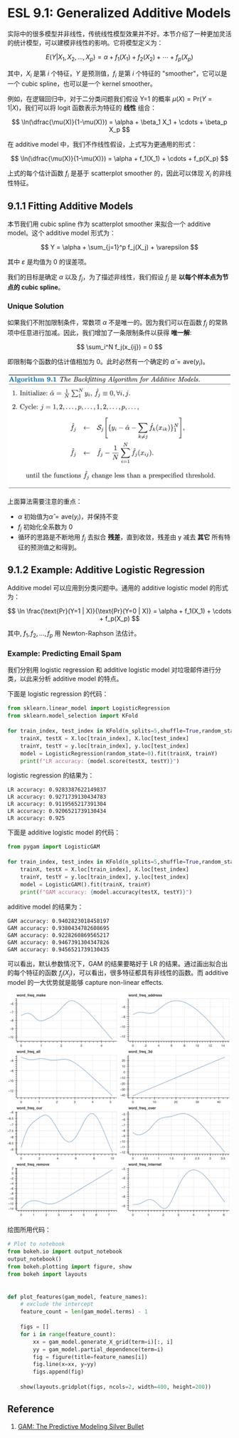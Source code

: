 # ESL 9.1: Generalized Additive Models

实际中的很多模型并非线性，传统线性模型效果并不好。本节介绍了一种更加灵活的统计模型，可以建模非线性的影响。它将模型定义为：

$$ E(Y|X_1, X_2, ..., X_p) = \alpha + f_1(X_1) + f_2(X_2) + \cdots + f_p(X_p)$$

其中，$X_i$ 是第 $i$ 个特征，$Y$ 是预测值，$f_i$ 是第 $i$ 个特征的 "smoother"，它可以是一个 cubic spline，也可以是一个 kernel smoother。

例如，在逻辑回归中，对于二分类问题我们假设 Y=1 的概率 $\mu(X) = \text{Pr}(Y=1|X)$，我们可以将 logit 函数表示为特征的 __线性__ 组合：

$$ \ln(\dfrac{\mu(X)}{1-\mu(X)}) = \alpha + \beta_1 X_1 + \cdots + \beta_p X_p $$

在 additive model 中，我们不作线性假设，上式写为更通用的形式：

$$ \ln(\dfrac{\mu(X)}{1-\mu(X)}) = \alpha + f_1(X_1) + \cdots + f_p(X_p) $$

上式的每个估计函数 $f_i$ 是基于 scatterplot smoother 的，因此可以体现 $X_i$ 的非线性特征。

## 9.1.1 Fitting Additive Models

本节我们用 cubic spline 作为 scatterplot smoother 来拟合一个 additive model。这个 additive model 形式为：


$$ Y = \alpha + \sum_{j=1}^p f_j(X_j) + \varepsilon $$

其中 $\varepsilon$ 是均值为 0 的误差项。

我们的目标是确定 $\alpha$ 以及 $f_j$，为了描述非线性，我们假设 $f_j$ 是 __以每个样本点为节点的 cubic spline__。

### Unique Solution

如果我们不附加限制条件，常数项 $\alpha$ 不是唯一的。因为我们可以在函数 $f_j$ 的常熟项中任意进行加减。因此，我们增加了一条限制条件以获得 __唯一解__:

$$ \sum_i^N f_j(x_{ij}) = 0 $$

即限制每个函数的估计值相加为 0。此时必然有一个确定的 $\hat{\alpha} = \text{ave} (y_i)$。

![Backfitting Algorithm](images/9/backfitting.png)

上面算法需要注意的重点：

- $\alpha$ 初始值为$\hat{\alpha} = \text{ave} (y_i)$，并保持不变
- $f_j$ 初始化全系数为 0
- 循环的思路是不断地用 $f_j$ 去拟合 __残差__，直到收敛，残差由 y 减去 __其它__ 所有特征的预测值之和得到。



## 9.1.2 Example: Additive Logistic Regression

Additive model 可以应用到分类问题中。通用的 additive logistic model 的形式为：

$$ \ln \frac{\text{Pr}(Y=1 | X)}{\text{Pr}(Y=0 | X)} = \alpha + f_1(X_1) + \cdots + f_p(X_p) $$

其中, $f_1, f_2, \dots, f_p$ 用 Newton-Raphson 法估计。

### Example: Predicting Email Spam

我们分别用 logistic regression 和 additive logistic model 对垃圾邮件进行分类，以此来分析 additive model 的特点。


下面是 logistic regression 的代码：

```py
from sklearn.linear_model import LogisticRegression
from sklearn.model_selection import KFold

for train_index, test_index in KFold(n_splits=5,shuffle=True,random_state=1).split(X):
    trainX, testX = X.loc[train_index], X.loc[test_index]
    trainY, testY = y.loc[train_index], y.loc[test_index]
    model = LogisticRegression(random_state=0).fit(trainX, trainY)
    print(f"LR accuracy: {model.score(testX, testY)}")
```

logistic regression 的结果为：

```text
LR accuracy: 0.9283387622149837
LR accuracy: 0.9271739130434783
LR accuracy: 0.9119565217391304
LR accuracy: 0.9206521739130434
LR accuracy: 0.925
```

下面是 additive logistic model 的代码：

```py
from pygam import LogisticGAM

for train_index, test_index in KFold(n_splits=5,shuffle=True,random_state=1).split(X):
    trainX, testX = X.loc[train_index], X.loc[test_index]
    trainY, testY = y.loc[train_index], y.loc[test_index]
    model = LogisticGAM().fit(trainX, trainY)
    print(f"GAM accuracy: {model.accuracy(testX, testY)}")
```

additive model 的结果为：

```text
GAM accuracy: 0.9402823018458197
GAM accuracy: 0.9380434782608695
GAM accuracy: 0.9228260869565217
GAM accuracy: 0.9467391304347826
GAM accuracy: 0.9456521739130435
```

可以看出，默认参数情况下，GAM 的结果要略好于 LR 的结果。通过画出拟合出的每个特征的函数 $f_j(X_j)$，可以看出，很多特征都具有非线性的函数。而 additive model 的一大优势就是能够 capture non-linear effects.

![GAM functions](images/9/spam_features.png)

绘图所用代码：

```py
# Plot to notebook
from bokeh.io import output_notebook
output_notebook()
from bokeh.plotting import figure, show
from bokeh import layouts


def plot_features(gam_model, feature_names):
    # exclude the intercept
    feature_count = len(gam_model.terms) - 1

    figs = []
    for i in range(feature_count):
        xx = gam_model.generate_X_grid(term=i)[:, i]
        yy = gam_model.partial_dependence(term=i)
        fig = figure(title=feature_names[i])
        fig.line(x=xx, y=yy)
        figs.append(fig)

    show(layouts.gridplot(figs, ncols=2, width=400, height=200))
```

## Reference

1. [GAM: The Predictive Modeling Silver Bullet](https://multithreaded.stitchfix.com/blog/2015/07/30/gam/)
